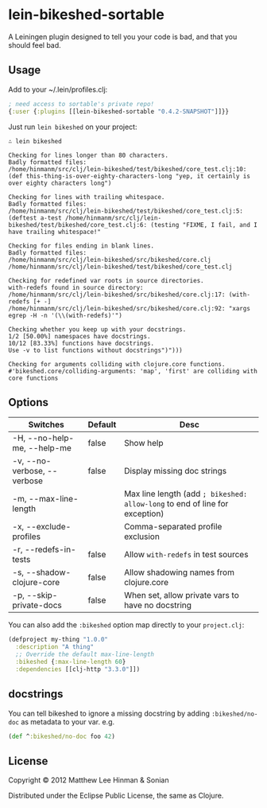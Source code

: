 # lein-bikeshed-sortable

A Leiningen plugin designed to tell you your code is bad, and that you
should feel bad.

## Usage

Add to your ~/.lein/profiles.clj:

```clojure
; need access to sortable's private repo!
{:user {:plugins [[lein-bikeshed-sortable "0.4.2-SNAPSHOT"]]}}
```

Just run `lein bikeshed` on your project:

```
∴ lein bikeshed

Checking for lines longer than 80 characters.
Badly formatted files:
/home/hinmanm/src/clj/lein-bikeshed/test/bikeshed/core_test.clj:10:(def this-thing-is-over-eighty-characters-long "yep, it certainly is over eighty characters long")

Checking for lines with trailing whitespace.
Badly formatted files:
/home/hinmanm/src/clj/lein-bikeshed/test/bikeshed/core_test.clj:5:(deftest a-test /home/hinmanm/src/clj/lein-bikeshed/test/bikeshed/core_test.clj:6: (testing "FIXME, I fail, and I have trailing whitespace!"

Checking for files ending in blank lines.
Badly formatted files:
/home/hinmanm/src/clj/lein-bikeshed/src/bikeshed/core.clj
/home/hinmanm/src/clj/lein-bikeshed/test/bikeshed/core_test.clj

Checking for redefined var roots in source directories.
with-redefs found in source directory:
/home/hinmanm/src/clj/lein-bikeshed/src/bikeshed/core.clj:17: (with-redefs [+ -]
/home/hinmanm/src/clj/lein-bikeshed/src/bikeshed/core.clj:92: "xargs egrep -H -n '(\\(with-redefs)'")

Checking whether you keep up with your docstrings.
1/2 [50.00%] namespaces have docstrings.
10/12 [83.33%] functions have docstrings.
Use -v to list functions without docstrings")")))

Checking for arguments colliding with clojure.core functions.
#'bikeshed.core/colliding-arguments: 'map', 'first' are colliding with core functions
```

## Options

| Switches                    | Default | Desc                        |
| --------------------------- | ------- | --------------------------- |
| -H, --no-help-me, --help-me | false   | Show help                   |
| -v, --no-verbose, --verbose | false   | Display missing doc strings |
| -m, --max-line-length       |         | Max line length (add `; bikeshed: allow-long` to end of line for exception) |
| -x, --exclude-profiles      |         | Comma-separated profile exclusion |
| -r, --redefs-in-tests       | false   | Allow `with-redefs` in test sources |
| -s, --shadow-clojure-core   | false   | Allow shadowing names from clojure.core |
| -p, --skip-private-docs     | false   | When set, allow private vars to have no docstring |

You can also add the `:bikeshed` option map directly to your `project.clj`:

```clj
(defproject my-thing "1.0.0"
  :description "A thing"
  ;; Override the default max-line-length
  :bikeshed {:max-line-length 60}
  :dependencies [[clj-http "3.3.0"]])
```

## docstrings

You can tell bikeshed to ignore a missing docstring by adding
`:bikeshed/no-doc` as metadata to your var. e.g.

```clojure
(def ^:bikeshed/no-doc foo 42)
```

## License

Copyright © 2012 Matthew Lee Hinman & Sonian

Distributed under the Eclipse Public License, the same as Clojure.
